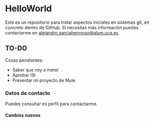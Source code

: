 # HelloWorld
Este es un repositorio para tratar aspectos iniciales en sistemas git, en concreto dentro de GitHub. Si necesitas más información puedes contactarme en [alejandro.garciahermoso@alum.uca.es](alejandro.garciahermoso@alum.uca.es).

## TO-DO
Cosas pendientes:
- Saber que voy a meter
- Aprobar ISI
- Presentar mi proyecto de Mule

### Datos de contacto
Puedes consultar mi perfil para contactarme.

#### Cambios nuevos